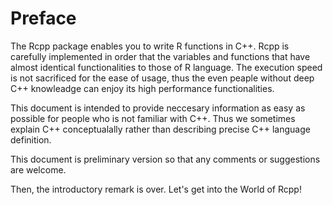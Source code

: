 # Preface

The Rcpp package enables you to write R functions in C++. Rcpp is carefully implemented in order that the variables and functions that have almost identical functionalities to those of R language. The execution speed is not sacrificed for the ease of usage, thus the even peaple without deep C++ knowleadge can enjoy its high performance functionalities.

This document is intended to provide neccesary information as easy as possible for people who is not familiar with C++. Thus we sometimes explain C++ conceptualally rather than describing precise C++ language definition.

This document is preliminary version so that any comments or suggestions are welcome.

Then, the introductory remark is over. Let's get into the World of Rcpp!

